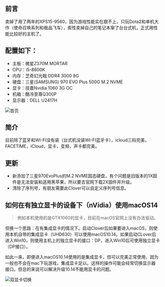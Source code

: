 ## 前言
卖掉了用了两年的XPS15-9560，因为游戏性能实在跟不上，只玩Dota2和单机大作（使命召唤系列和极品飞车），索性卖掉自己的笔记本窜了台台式机，正式用性能比较好的主机了。

## 配置如下：
- 主板：微星Z370M MORTAR
- CPU：i5-8600K
- 内存：芝奇幻光戟 DDR4 3000 8G
- 硬盘：三星(SAMSUNG) 970 EVO Plus 500G M.2 NVME
- 显卡：技嘉Nvidia 1060 3G OC
- 机箱：酷冷至尊Q300P
- 显示器：DELL U2417H

![首页](https://tuchuang-1258561688.cos.ap-chengdu.myqcloud.com/msi-os-%E6%A1%8C%E9%9D%A2.png)

## 简介
目前除了蓝牙和WI-FI没有装（台式机没装WI-FI蓝牙卡），icloud三码完美，FACETIME，iCloud，显卡，变频，声卡都完美。

## 更新
- 新添加了三星970EvoPlus的M.2 NVME固态硬盘，有个问题是旧版本的1X固件是无法安装和适用黑苹果，所以要去官网下载2X固件并升级。
- 清除了序列号，有朋友需要此Clover可以自定义序列号信息。

## 如何在有独立显卡的设备下（nVidia）使用macOS14

> 例如本机使用的是GTX1060的显卡，目前在macOS官网上没有办法驱动。

但换一个思路：在有集成显卡的情况下。启动Clover后如果要进入macOS，则使用本机自带的集成显卡（UHD630）可以使用macOS10.14。如果启动CLover后进入Win10，则使用主机上的独立显卡的接口：DP，进入Win10后可使用独立显卡（DP接口）。

如此一来，即便进入macOS10.14使用的是集成显卡，但可以完美正常使用，因为一般也不会在mac下玩游戏，集成显卡足以。这样的操作可能会经常切换显示器接口。但总的来说可以解决升级10.14不能用显卡的问题。

![双显卡切换](https://tuchuang-1258561688.cos.ap-chengdu.myqcloud.com/%E5%8F%8C%E6%98%BE%E5%8D%A1%E5%88%87%E6%8D%A2.jpg)